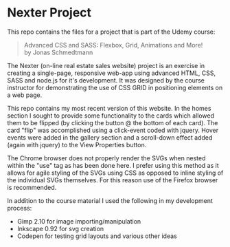 # Nexter Project

This repo contains the files for a project that is part of the Udemy course:
> Advanced CSS and SASS: Flexbox, Grid, Animations and More!  
by Jonas Schmedtmann  

The Nexter (on-line real estate sales website) project is an exercise in creating a single-page, responsive web-app using advanced HTML, CSS, SASS and node.js for it's development.  It was designed by the course instructor for demonstrating the use of CSS GRID in positioning elements on a web page.

This repo contains my most recent version of this website. In the homes section I sought to provide some functionality to the cards which allowed them to be flipped (by clicking the button @ the bottom of each card). The card "flip" was accomplished using a click-event coded with jquery. Hover events were added in the gallery section and a scroll-down effect added (again with jquery) to the View Properties button.

The Chrome browser does not properly render the SVGs when nested within the "use" tag as has been
done here. I prefer using this method as it allows for agile styling of the SVGs using CSS as opposed
to inline styling of the individual SVGs themselves. For this reason use of the Firefox browser is
recommended.

In addition to the course material I used the following in my development process:

- Gimp 2.10 for image importing/manipulation
- Inkscape 0.92 for svg creation
- Codepen for testing grid layouts and various other ideas
